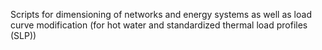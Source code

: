 Scripts for dimensioning of networks and energy systems as well as
 load curve modification (for hot water and standardized thermal load
 profiles (SLP))